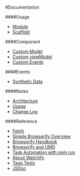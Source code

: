 #Documentation

####Usage

* [Module](https://github.com/MajorLeagueBaseball/g5-component/blob/master/docs/usage-module.md)
* [Scaffold](https://github.com/MajorLeagueBaseball/g5-component/blob/master/docs/usage-scaffold.md)

####Component

* [Custom Model](https://github.com/MajorLeagueBaseball/g5-component/blob/master/docs/custom-model.md)
* [Custom viewModel](https://github.com/MajorLeagueBaseball/g5-component/blob/master/docs/custom-viewModel.md)
* [Custom Events](https://github.com/MajorLeagueBaseball/g5-component/blob/master/docs/custom-events.md)

####Events

* [Synthetic Data](https://github.com/MajorLeagueBaseball/g5-component/blob/master/docs/events-synthetic-data.md)

####Notes

* [Architecture](https://github.com/MajorLeagueBaseball/g5-component/blob/master/docs/core-architecture.md)
* [Usage](https://github.com/MajorLeagueBaseball/g5-component/blob/master/docs/usage-notes.md)
* [Change Log](https://github.com/MajorLeagueBaseball/g5-component/blob/master/docs/core-change-log.md)

####Reference

* [Fetch](https://fetch.spec.whatwg.org/)
* [Simple Browserify Overview](https://github.com/yoshuawuyts/knowledge/blob/master/browserify.md)
* [Browserify Handbook](https://github.com/substack/browserify-handbook)
* [Browserify and UMD](http://dontkry.com/posts/code/browserify-and-the-universal-module-definition.html)
* [Task Automation with npm run](http://substack.net/task_automation_with_npm_run)
* [About Watchify](https://github.com/substack/watchify)
* [Tape Tests](https://github.com/substack/tape)
* [JSDoc](http://usejsdoc.org/)
